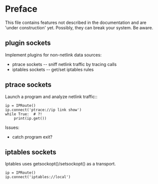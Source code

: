 Preface
=======

This file contains features not described in the documentation and are
'under construction' yet. Possibly, they can break your system. Be aware.

plugin sockets
--------------

Implement plugins for non-netlink data sources:

 * ptrace sockets -- sniff netlink traffic by tracing calls
 * iptables sockets -- get/set iptables rules

ptrace sockets
--------------

Launch a program and analyze netlink traffic::

    ip = IPRoute()
    ip.connect('ptrace://ip link show')
    while True:  # ?!
        print(ip.get())

Issues:

 * catch program exit?

iptables sockets
----------------

Iptables uses getsockopt()/setsockopt() as a transport.

    ip = IPRoute()
    ip.connect('iptables://local')
